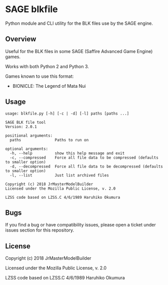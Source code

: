 # SAGE blkfile

Python module and CLI utility for the BLK files use by the SAGE engine.


## Overview

Useful for the BLK files in some SAGE (Saffire Advanced Game Engine) games.

Works with both Python 2 and Python 3.

Games known to use this format:

- BIONICLE: The Legend of Mata Nui


## Usage

```
usage: blkfile.py [-h] [-c | -d] [-l] paths [paths ...]

SAGE BLK file tool
Version: 2.0.1

positional arguments:
  paths               Paths to run on

optional arguments:
  -h, --help          show this help message and exit
  -c, --compressed    Force all file data to be compressed (defaults to smaller option)
  -d, --decompressed  Force all file data to be decompressed (defaults to smaller option)
  -l, --list          Just list archived files

Copyright (c) 2018 JrMasterModelBuilder
Licensed under the Mozilla Public License, v. 2.0

LZSS code based on LZSS.C 4/6/1989 Haruhiko Okumura
```


## Bugs

If you find a bug or have compatibility issues, please open a ticket under issues section for this repository.


## License

Copyright (c) 2018 JrMasterModelBuilder

Licensed under the Mozilla Public License, v. 2.0

LZSS code based on LZSS.C 4/6/1989 Haruhiko Okumura
